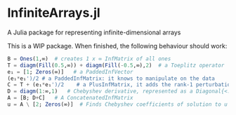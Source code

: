 # InfiniteArrays.jl
A Julia package for representing infinite-dimensional arrays


This is a WIP package. When finished, the following behaviour should work:
```julia
B = Ones(1,∞)  # creates 1 x ∞ InfMatrix of all ones
T = diagm(Fill(0.5,∞)) + diagm(Fill(-0.5,∞),2)  # a Toeplitz operator
e₁ = [1; Zeros(∞)]   # a PaddedInfVector
(e₁*e₁')/2 # a PaddedInfMatrix: it knows to manipulate on the data
C = T + (e₁*e₁')/2    # a PlusInfMatrix, it adds the rank-1 perturbation lazily
D = diagm(1:∞,1)   # Chebyshev derivative, represented as a Diagonal{<:InfUnitRange}
A = [B; D+C]   # A ConcatenatedInfMatrix
u = A \ [2; Zeros(∞)]  # Finds Chebyshev coefficients of solution to u'+u = 0, u(1) = 2, using adaptive QR
```
